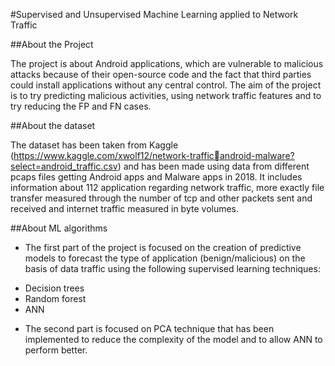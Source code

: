 #Supervised and Unsupervised Machine Learning applied to Network Traffic

##About the Project

The project is about Android applications, which are vulnerable to malicious attacks because of their open-source code and the fact that third parties could install applications without any central control. The aim of the project is to try predicting malicious activities, using network traffic features and to try reducing the FP and FN cases. 

##About the dataset

The dataset has been taken from Kaggle (https://www.kaggle.com/xwolf12/network-trafficandroid-malware?select=android_traffic.csv) and has been made using data from different pcaps files getting Android apps and Malware apps in 2018. It includes information about 112 application regarding network traffic, more exactly file transfer measured through the number of tcp and other packets sent and received and internet traffic measured in byte volumes.

##About ML algorithms

* The first part of the project is focused on the creation of predictive models to forecast the type of application (benign/malicious) on the basis of data traffic using the following supervised learning 
techniques: 
- Decision trees 
- Random forest 
- ANN 

* The second part is focused on PCA technique that has been implemented to reduce the 
complexity of the model and to allow ANN to perform better. 



